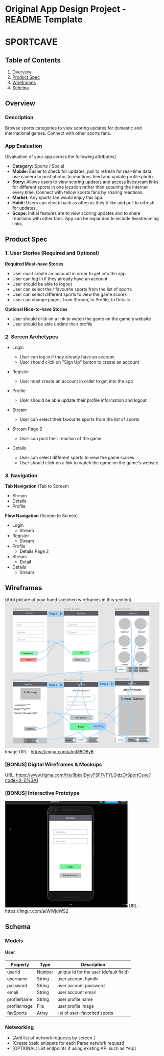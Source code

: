 Original App Design Project - README Template
===

# SPORTCAVE

## Table of Contents
1. [Overview](#Overview)
1. [Product Spec](#Product-Spec)
1. [Wireframes](#Wireframes)
2. [Schema](#Schema)

## Overview
### Description
Browse sports categories to view scoring updates for domestic and international games. Connect with other sports fans.

### App Evaluation
[Evaluation of your app across the following attributes]
- **Category:** Sports / Social
- **Mobile:** Easier to check for updates, pull to refresh for real-time data, use camera to post photos to reactions feed and update profile photo.
- **Story:** Allows users to view scoring updates and access livestream links for different sports in one location rather than scouring the Internet every time. Connect with fellow sports fans by sharing reactions.
- **Market:** Any sports fan would enjoy this app.
- **Habit:**  Users can check back as often as they'd like and pull to refresh for updates.
- **Scope:** Initial features are to view scoring updates and to share reactions with other fans. App can be expanded to include livestreaming links.

## Product Spec

### 1. User Stories (Required and Optional)

**Required Must-have Stories**

* User must create an account in order to get into the app
* User can log in if they already have an account
* User should be able to logout
* User can select their favourite sports from the list of sports
* User can select different sports to view the game scores
* User can change pages, from Stream, to Profile, to Details

**Optional Nice-to-have Stories**

* User should click on a link to watch the game on the game's website
* User should be able update their profile

### 2. Screen Archetypes

* Login
   * User can log in if they already have an account
   * User should click on "Sign Up" button to create an account

* Register
   * User must create an account in order to get into the app
   
* Profile
   * User should be able update their profile information and logout
   
* Stream
   * User can select their favourite sports from the list of sports

* Stream Page 2
    * User can post their reaction of the game

* Details
   * User can select different sports to view the game scores
   * User should click on a link to watch the game on the game's website

### 3. Navigation

**Tab Navigation** (Tab to Screen)

* Stream
* Details
* Profile

**Flow Navigation** (Screen to Screen)

* Login
  * Stream
* Register
  * Stream 
* Profile
  * Details Page 2
* Stream
  * Detail
* Details
  * Stream

## Wireframes
[Add picture of your hand sketched wireframes in this section]
<img src="Codepath_screenshot2.PNG" width=600>
Image URL : https://imgur.com/a/mM8O8yB


### [BONUS] Digital Wireframes & Mockups
URL: https://www.figma.com/file/9bkalDyIyTSFFvTYLGldzO/SportCave?node-id=0%3A1

### [BONUS] Interactive Prototype

<img src="wireframes.gif" width=400>
URL : https://imgur.com/a/WWjdWS2



## Schema 
### Models
#### User

   | Property      | Type     | Description |
   | ------------- | -------- | ------------|
   | userId        | Number   | unique id for the user (default field) |
   | username      | String   | user account handle |
   | password      | String   | user account password |
   | email         | String   | user account email |
   | profileName   | String   | user profile name |
   | profileImage  | File     | user profile image |
   | favSports     | Array    | list of user-favorited sports |

### Networking
- [Add list of network requests by screen ]
- [Create basic snippets for each Parse network request]
- [OPTIONAL: List endpoints if using existing API such as Yelp]
